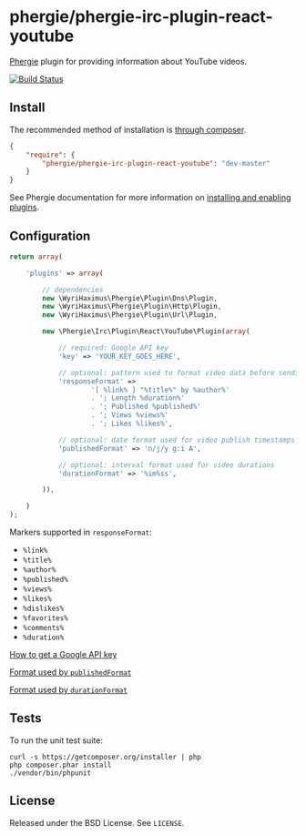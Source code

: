 # phergie/phergie-irc-plugin-react-youtube

[Phergie](http://github.com/phergie/phergie-irc-bot-react/) plugin for providing information about YouTube videos.

[![Build Status](https://secure.travis-ci.org/phergie/phergie-irc-plugin-react-youtube.png?branch=master)](http://travis-ci.org/phergie/phergie-irc-plugin-react-youtube)

## Install

The recommended method of installation is [through composer](http://getcomposer.org).

```JSON
{
    "require": {
        "phergie/phergie-irc-plugin-react-youtube": "dev-master"
    }
}
```

See Phergie documentation for more information on
[installing and enabling plugins](https://github.com/phergie/phergie-irc-bot-react/wiki/Usage#plugins).

## Configuration

```php
return array(

    'plugins' => array(

        // dependencies
        new \WyriHaximus\Phergie\Plugin\Dns\Plugin,
        new \WyriHaximus\Phergie\Plugin\Http\Plugin,
        new \WyriHaximus\Phergie\Plugin\Url\Plugin,

        new \Phergie\Irc\Plugin\React\YouTube\Plugin(array(

            // required: Google API key
            'key' => 'YOUR_KEY_GOES_HERE',

            // optional: pattern used to format video data before sending it
            'responseFormat' =>
                    '[ %link% ] "%title%" by %author%'
                    . '; Length %duration%'
                    . '; Published %published%'
                    . '; Views %views%'
                    . '; Likes %likes%',

            // optional: date format used for video publish timestamps
            'publishedFormat' => 'n/j/y g:i A',

            // optional: interval format used for video durations
            'durationFormat' => '%im%ss',

        )),

    )
);
```

Markers supported in `responseFormat`:
* `%link%`
* `%title%`
* `%author%`
* `%published%`
* `%views%`
* `%likes%`
* `%dislikes%`
* `%favorites%`
* `%comments%`
* `%duration%`

[How to get a Google API key](https://developers.google.com/youtube/v3/getting-started#before-you-start)

[Format used by `publishedFormat`](http://php.net/manual/en/function.date.php#refsect1-function.date-parameters)

[Format used by `durationFormat`](http://php.net/manual/en/dateinterval.format.php#refsect1-dateinterval.format-parameters)

## Tests

To run the unit test suite:

```
curl -s https://getcomposer.org/installer | php
php composer.phar install
./vendor/bin/phpunit
```

## License

Released under the BSD License. See `LICENSE`.
